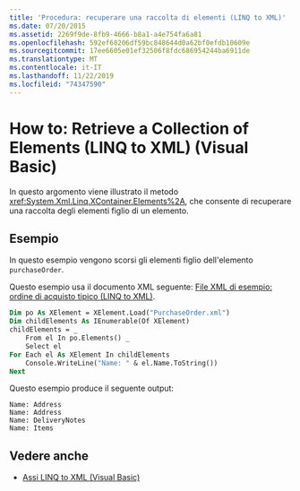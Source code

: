 ```yaml
---
title: 'Procedura: recuperare una raccolta di elementi (LINQ to XML)'
ms.date: 07/20/2015
ms.assetid: 2269f9de-8fb9-4666-b8a1-a4e754fa6a81
ms.openlocfilehash: 592ef68206df59bc848644d0a62bf0efdb10609e
ms.sourcegitcommit: 17ee6605e01ef32506f8fdc686954244ba6911de
ms.translationtype: MT
ms.contentlocale: it-IT
ms.lasthandoff: 11/22/2019
ms.locfileid: "74347590"
---
```

# <a name="how-to-retrieve-a-collection-of-elements-linq-to-xml-visual-basic"></a>How to: Retrieve a Collection of Elements (LINQ to XML) (Visual Basic)
In questo argomento viene illustrato il metodo <xref:System.Xml.Linq.XContainer.Elements%2A>, che consente di recuperare una raccolta degli elementi figlio di un elemento.  
  
## <a name="example"></a>Esempio  
 In questo esempio vengono scorsi gli elementi figlio dell'elemento `purchaseOrder`.  
  
 Questo esempio usa il documento XML seguente: [File XML di esempio: ordine di acquisto tipico (LINQ to XML)](../../../../visual-basic/programming-guide/concepts/linq/sample-xml-file-typical-purchase-order-linq-to-xml.md).  
  
```vb  
Dim po As XElement = XElement.Load("PurchaseOrder.xml")  
Dim childElements As IEnumerable(Of XElement)  
childElements = _  
    From el In po.Elements() _  
    Select el  
For Each el As XElement In childElements  
    Console.WriteLine("Name: " & el.Name.ToString())  
Next  
```  
  
 Questo esempio produce il seguente output:  
  
```console  
Name: Address  
Name: Address  
Name: DeliveryNotes  
Name: Items  
```  
  
## <a name="see-also"></a>Vedere anche

- [Assi LINQ to XML (Visual Basic)](../../../../visual-basic/programming-guide/concepts/linq/linq-to-xml-axes.md)

